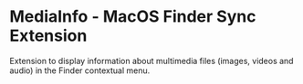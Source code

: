 #  MediaInfo - MacOS Finder Sync Extension

Extension to display information about multimedia files (images, videos and audio) in the Finder contextual menu.
